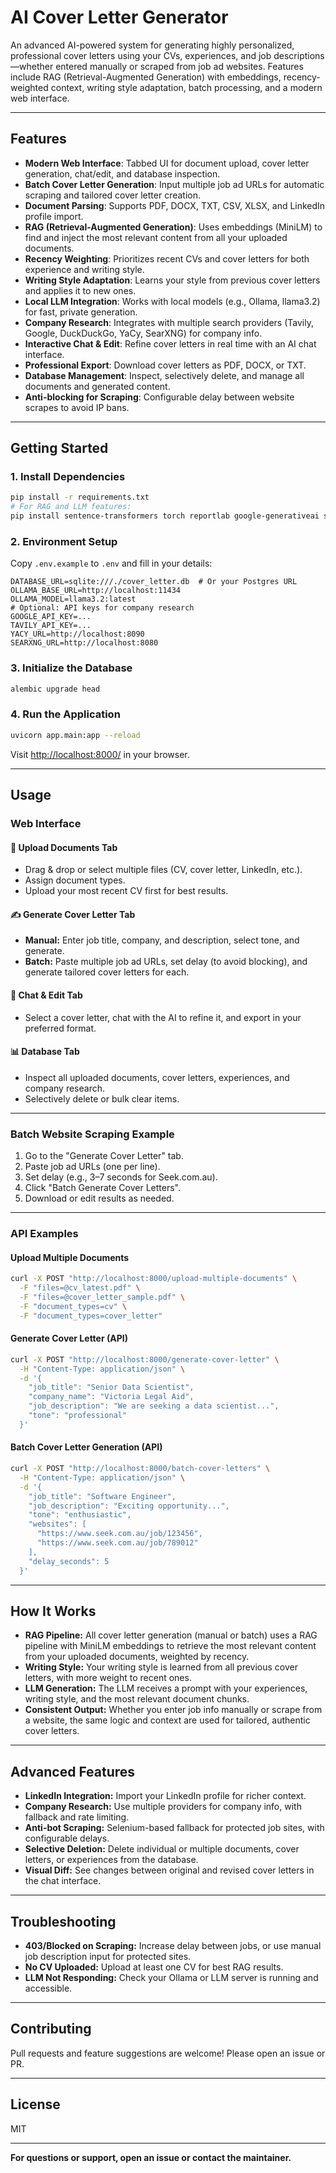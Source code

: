 # AI Cover Letter Generator

An advanced AI-powered system for generating highly personalized, professional cover letters using your CVs, experiences, and job descriptions—whether entered manually or scraped from job ad websites. Features include RAG (Retrieval-Augmented Generation) with embeddings, recency-weighted context, writing style adaptation, batch processing, and a modern web interface.

---

## Features

- **Modern Web Interface**: Tabbed UI for document upload, cover letter generation, chat/edit, and database inspection.
- **Batch Cover Letter Generation**: Input multiple job ad URLs for automatic scraping and tailored cover letter creation.
- **Document Parsing**: Supports PDF, DOCX, TXT, CSV, XLSX, and LinkedIn profile import.
- **RAG (Retrieval-Augmented Generation)**: Uses embeddings (MiniLM) to find and inject the most relevant content from all your uploaded documents.
- **Recency Weighting**: Prioritizes recent CVs and cover letters for both experience and writing style.
- **Writing Style Adaptation**: Learns your style from previous cover letters and applies it to new ones.
- **Local LLM Integration**: Works with local models (e.g., Ollama, llama3.2) for fast, private generation.
- **Company Research**: Integrates with multiple search providers (Tavily, Google, DuckDuckGo, YaCy, SearXNG) for company info.
- **Interactive Chat & Edit**: Refine cover letters in real time with an AI chat interface.
- **Professional Export**: Download cover letters as PDF, DOCX, or TXT.
- **Database Management**: Inspect, selectively delete, and manage all documents and generated content.
- **Anti-blocking for Scraping**: Configurable delay between website scrapes to avoid IP bans.

---

## Getting Started

### 1. **Install Dependencies**

```bash
pip install -r requirements.txt
# For RAG and LLM features:
pip install sentence-transformers torch reportlab google-generativeai selenium webdriver-manager
```

### 2. **Environment Setup**

Copy `.env.example` to `.env` and fill in your details:

```env
DATABASE_URL=sqlite:///./cover_letter.db  # Or your Postgres URL
OLLAMA_BASE_URL=http://localhost:11434
OLLAMA_MODEL=llama3.2:latest
# Optional: API keys for company research
GOOGLE_API_KEY=...
TAVILY_API_KEY=...
YACY_URL=http://localhost:8090
SEARXNG_URL=http://localhost:8080
```

### 3. **Initialize the Database**

```bash
alembic upgrade head
```

### 4. **Run the Application**

```bash
uvicorn app.main:app --reload
```

Visit [http://localhost:8000/](http://localhost:8000/) in your browser.

---

## Usage

### **Web Interface**

#### 📁 Upload Documents Tab
- Drag & drop or select multiple files (CV, cover letter, LinkedIn, etc.).
- Assign document types.
- Upload your most recent CV first for best results.

#### ✍️ Generate Cover Letter Tab
- **Manual:** Enter job title, company, and description, select tone, and generate.
- **Batch:** Paste multiple job ad URLs, set delay (to avoid blocking), and generate tailored cover letters for each.

#### 💬 Chat & Edit Tab
- Select a cover letter, chat with the AI to refine it, and export in your preferred format.

#### 📊 Database Tab
- Inspect all uploaded documents, cover letters, experiences, and company research.
- Selectively delete or bulk clear items.

---

### **Batch Website Scraping Example**

1. Go to the "Generate Cover Letter" tab.
2. Paste job ad URLs (one per line).
3. Set delay (e.g., 3–7 seconds for Seek.com.au).
4. Click "Batch Generate Cover Letters".
5. Download or edit results as needed.

---

### **API Examples**

#### Upload Multiple Documents

```bash
curl -X POST "http://localhost:8000/upload-multiple-documents" \
  -F "files=@cv_latest.pdf" \
  -F "files=@cover_letter_sample.pdf" \
  -F "document_types=cv" \
  -F "document_types=cover_letter"
```

#### Generate Cover Letter (API)

```bash
curl -X POST "http://localhost:8000/generate-cover-letter" \
  -H "Content-Type: application/json" \
  -d '{
    "job_title": "Senior Data Scientist",
    "company_name": "Victoria Legal Aid",
    "job_description": "We are seeking a data scientist...",
    "tone": "professional"
  }'
```

#### Batch Cover Letter Generation (API)

```bash
curl -X POST "http://localhost:8000/batch-cover-letters" \
  -H "Content-Type: application/json" \
  -d '{
    "job_title": "Software Engineer",
    "job_description": "Exciting opportunity...",
    "tone": "enthusiastic",
    "websites": [
      "https://www.seek.com.au/job/123456",
      "https://www.seek.com.au/job/789012"
    ],
    "delay_seconds": 5
  }'
```

---

## How It Works

- **RAG Pipeline:** All cover letter generation (manual or batch) uses a RAG pipeline with MiniLM embeddings to retrieve the most relevant content from your uploaded documents, weighted by recency.
- **Writing Style:** Your writing style is learned from all previous cover letters, with more weight to recent ones.
- **LLM Generation:** The LLM receives a prompt with your experiences, writing style, and the most relevant document chunks.
- **Consistent Output:** Whether you enter job info manually or scrape from a website, the same logic and context are used for tailored, authentic cover letters.

---

## Advanced Features

- **LinkedIn Integration:** Import your LinkedIn profile for richer context.
- **Company Research:** Use multiple providers for company info, with fallback and rate limiting.
- **Anti-bot Scraping:** Selenium-based fallback for protected job sites, with configurable delays.
- **Selective Deletion:** Delete individual or multiple documents, cover letters, or experiences from the database.
- **Visual Diff:** See changes between original and revised cover letters in the chat interface.

---

## Troubleshooting

- **403/Blocked on Scraping:** Increase delay between jobs, or use manual job description input for protected sites.
- **No CV Uploaded:** Upload at least one CV for best RAG results.
- **LLM Not Responding:** Check your Ollama or LLM server is running and accessible.

---

## Contributing

Pull requests and feature suggestions are welcome! Please open an issue or PR.

---

## License

MIT

---

**For questions or support, open an issue or contact the maintainer.** 